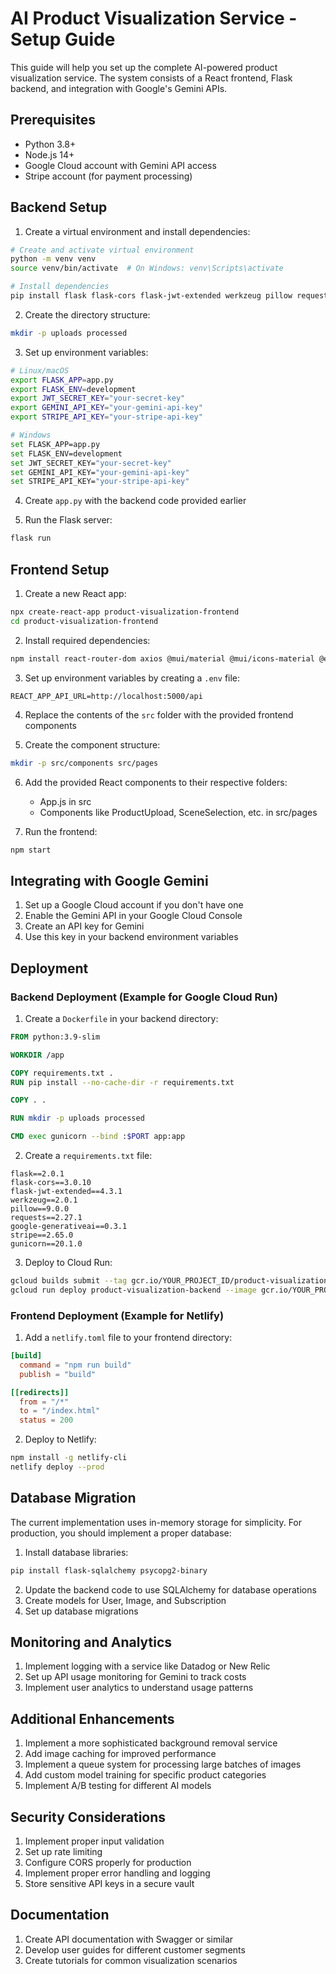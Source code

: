# AI Product Visualization Service - Setup Guide

This guide will help you set up the complete AI-powered product visualization service. The system consists of a React frontend, Flask backend, and integration with Google's Gemini APIs.

## Prerequisites

- Python 3.8+
- Node.js 14+
- Google Cloud account with Gemini API access
- Stripe account (for payment processing)

## Backend Setup

1. Create a virtual environment and install dependencies:

```bash
# Create and activate virtual environment
python -m venv venv
source venv/bin/activate  # On Windows: venv\Scripts\activate

# Install dependencies
pip install flask flask-cors flask-jwt-extended werkzeug pillow requests google-generativeai stripe
```

2. Create the directory structure:

```bash
mkdir -p uploads processed
```

3. Set up environment variables:

```bash
# Linux/macOS
export FLASK_APP=app.py
export FLASK_ENV=development
export JWT_SECRET_KEY="your-secret-key"
export GEMINI_API_KEY="your-gemini-api-key"
export STRIPE_API_KEY="your-stripe-api-key"

# Windows
set FLASK_APP=app.py
set FLASK_ENV=development
set JWT_SECRET_KEY="your-secret-key"
set GEMINI_API_KEY="your-gemini-api-key"
set STRIPE_API_KEY="your-stripe-api-key"
```

4. Create `app.py` with the backend code provided earlier

5. Run the Flask server:

```bash
flask run
```

## Frontend Setup

1. Create a new React app:

```bash
npx create-react-app product-visualization-frontend
cd product-visualization-frontend
```

2. Install required dependencies:

```bash
npm install react-router-dom axios @mui/material @mui/icons-material @emotion/react @emotion/styled
```

3. Set up environment variables by creating a `.env` file:

```
REACT_APP_API_URL=http://localhost:5000/api
```

4. Replace the contents of the `src` folder with the provided frontend components

5. Create the component structure:

```bash
mkdir -p src/components src/pages
```

6. Add the provided React components to their respective folders:
   - App.js in src
   - Components like ProductUpload, SceneSelection, etc. in src/pages

7. Run the frontend:

```bash
npm start
```

## Integrating with Google Gemini

1. Set up a Google Cloud account if you don't have one
2. Enable the Gemini API in your Google Cloud Console
3. Create an API key for Gemini
4. Use this key in your backend environment variables

## Deployment

### Backend Deployment (Example for Google Cloud Run)

1. Create a `Dockerfile` in your backend directory:

```dockerfile
FROM python:3.9-slim

WORKDIR /app

COPY requirements.txt .
RUN pip install --no-cache-dir -r requirements.txt

COPY . .

RUN mkdir -p uploads processed

CMD exec gunicorn --bind :$PORT app:app
```

2. Create a `requirements.txt` file:

```
flask==2.0.1
flask-cors==3.0.10
flask-jwt-extended==4.3.1
werkzeug==2.0.1
pillow==9.0.0
requests==2.27.1
google-generativeai==0.3.1
stripe==2.65.0
gunicorn==20.1.0
```

3. Deploy to Cloud Run:

```bash
gcloud builds submit --tag gcr.io/YOUR_PROJECT_ID/product-visualization-backend
gcloud run deploy product-visualization-backend --image gcr.io/YOUR_PROJECT_ID/product-visualization-backend --platform managed
```

### Frontend Deployment (Example for Netlify)

1. Add a `netlify.toml` file to your frontend directory:

```toml
[build]
  command = "npm run build"
  publish = "build"

[[redirects]]
  from = "/*"
  to = "/index.html"
  status = 200
```

2. Deploy to Netlify:

```bash
npm install -g netlify-cli
netlify deploy --prod
```

## Database Migration

The current implementation uses in-memory storage for simplicity. For production, you should implement a proper database:

1. Install database libraries:

```bash
pip install flask-sqlalchemy psycopg2-binary
```

2. Update the backend code to use SQLAlchemy for database operations
3. Create models for User, Image, and Subscription
4. Set up database migrations

## Monitoring and Analytics

1. Implement logging with a service like Datadog or New Relic
2. Set up API usage monitoring for Gemini to track costs
3. Implement user analytics to understand usage patterns

## Additional Enhancements

1. Implement a more sophisticated background removal service
2. Add image caching for improved performance
3. Implement a queue system for processing large batches of images
4. Add custom model training for specific product categories
5. Implement A/B testing for different AI models

## Security Considerations

1. Implement proper input validation
2. Set up rate limiting
3. Configure CORS properly for production
4. Implement proper error handling and logging
5. Store sensitive API keys in a secure vault

## Documentation

1. Create API documentation with Swagger or similar
2. Develop user guides for different customer segments
3. Create tutorials for common visualization scenarios
